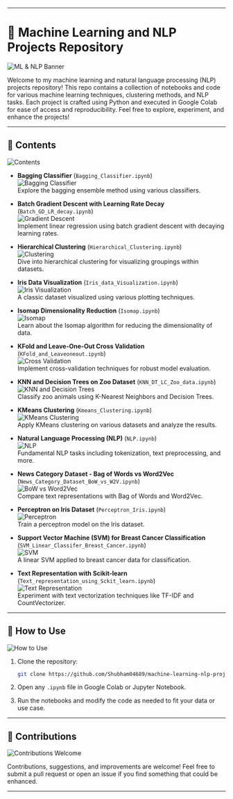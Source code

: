
---

# 🧠 Machine Learning and NLP Projects Repository

![ML & NLP Banner](https://via.placeholder.com/1000x200?text=Machine+Learning+%26+NLP+Projects)

Welcome to my machine learning and natural language processing (NLP) projects repository! This repo contains a collection of notebooks and code for various machine learning techniques, clustering methods, and NLP tasks. Each project is crafted using Python and executed in Google Colab for ease of access and reproducibility. Feel free to explore, experiment, and enhance the projects!

---

## 🔗 Contents

![Contents](https://via.placeholder.com/600x100?text=Contents)

- **Bagging Classifier** (`Bagging_Classifier.ipynb`)  
  ![Bagging Classifier](https://via.placeholder.com/150x150?text=Bagging+Classifier)  
  Explore the bagging ensemble method using various classifiers.

- **Batch Gradient Descent with Learning Rate Decay** (`Batch_GD_LR_decay.ipynb`)  
  ![Gradient Descent](https://via.placeholder.com/150x150?text=Gradient+Descent)  
  Implement linear regression using batch gradient descent with decaying learning rates.

- **Hierarchical Clustering** (`Hierarchical_Clustering.ipynb`)  
  ![Clustering](https://via.placeholder.com/150x150?text=Hierarchical+Clustering)  
  Dive into hierarchical clustering for visualizing groupings within datasets.

- **Iris Data Visualization** (`Iris_data_Visualization.ipynb`)  
  ![Iris Visualization](https://via.placeholder.com/150x150?text=Iris+Visualization)  
  A classic dataset visualized using various plotting techniques.

- **Isomap Dimensionality Reduction** (`Isomap.ipynb`)  
  ![Isomap](https://via.placeholder.com/150x150?text=Isomap)  
  Learn about the Isomap algorithm for reducing the dimensionality of data.

- **KFold and Leave-One-Out Cross Validation** (`KFold_and_Leaveoneout.ipynb`)  
  ![Cross Validation](https://via.placeholder.com/150x150?text=KFold+Cross+Validation)  
  Implement cross-validation techniques for robust model evaluation.

- **KNN and Decision Trees on Zoo Dataset** (`KNN_DT_LC_Zoo_data.ipynb`)  
  ![KNN and Decision Trees](https://via.placeholder.com/150x150?text=KNN+Decision+Trees)  
  Classify zoo animals using K-Nearest Neighbors and Decision Trees.

- **KMeans Clustering** (`Kmeans_Clustering.ipynb`)  
  ![KMeans Clustering](https://via.placeholder.com/150x150?text=KMeans+Clustering)  
  Apply KMeans clustering on various datasets and analyze the results.

- **Natural Language Processing (NLP)** (`NLP.ipynb`)  
  ![NLP](https://via.placeholder.com/150x150?text=Natural+Language+Processing)  
  Fundamental NLP tasks including tokenization, text preprocessing, and more.

- **News Category Dataset - Bag of Words vs Word2Vec** (`News_Category_Dataset_BoW_vs_W2V.ipynb`)  
  ![BoW vs Word2Vec](https://via.placeholder.com/150x150?text=BoW+vs+Word2Vec)  
  Compare text representations with Bag of Words and Word2Vec.

- **Perceptron on Iris Dataset** (`Perceptron_Iris.ipynb`)  
  ![Perceptron](https://via.placeholder.com/150x150?text=Perceptron)  
  Train a perceptron model on the Iris dataset.

- **Support Vector Machine (SVM) for Breast Cancer Classification** (`SVM_Linear_Classifer_Breast_Cancer.ipynb`)  
  ![SVM](https://via.placeholder.com/150x150?text=Support+Vector+Machine)  
  A linear SVM applied to breast cancer data for classification.

- **Text Representation with Scikit-learn** (`Text_representation_using_Sckit_learn.ipynb`)  
  ![Text Representation](https://via.placeholder.com/150x150?text=Text+Representation)  
  Experiment with text vectorization techniques like TF-IDF and CountVectorizer.

---

## 🚀 How to Use

![How to Use](https://via.placeholder.com/600x100?text=How+to+Use)

1. Clone the repository:
   ```bash
   git clone https://github.com/Shubham04689/machine-learning-nlp-projects.git
   ```

2. Open any `.ipynb` file in Google Colab or Jupyter Notebook.

3. Run the notebooks and modify the code as needed to fit your data or use case.

---

## 🤝 Contributions

![Contributions Welcome](https://via.placeholder.com/600x100?text=Contributions+Welcome)

Contributions, suggestions, and improvements are welcome! Feel free to submit a pull request or open an issue if you find something that could be enhanced.

---
